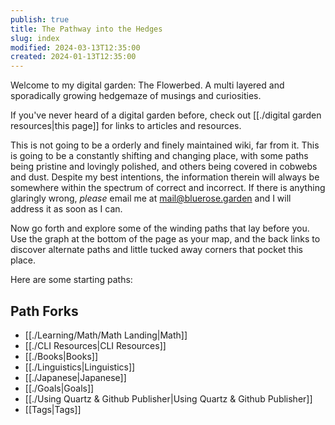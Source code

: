 ```yaml
---
publish: true
title: The Pathway into the Hedges
slug: index
modified: 2024-03-13T12:35:00
created: 2024-01-13T12:35:00
---
```

  
Welcome to my digital garden: The Flowerbed. A multi layered and sporadically growing hedgemaze of musings and curiosities.  
  
If you've never heard of a digital garden before, check out [[./digital garden resources|this page]] for links to articles and resources.  
  
This is not going to be a orderly and finely maintained wiki, far from it. This is going to be a constantly shifting and changing place, with some paths being pristine and lovingly polished, and others being covered in cobwebs and dust. Despite my best intentions, the information therein will always be somewhere within the spectrum of correct and incorrect. If there is anything glaringly wrong, *please* email me at [mail@bluerose.garden](mailto:mail@bluerose.garden) and I will address it as soon as I can.  
  
Now go forth and explore some of the winding paths that lay before you. Use the graph at the bottom of the page as your map, and the back links to discover alternate paths and little tucked away corners that pocket this place.  
  
  
  
Here are some starting paths:  
  
## Path Forks  
- [[./Learning/Math/Math Landing|Math]]  
- [[./CLI Resources|CLI Resources]]  
- [[./Books|Books]]  
- [[./Linguistics|Linguistics]]  
- [[./Japanese|Japanese]]  
- [[./Goals|Goals]]  
- [[./Using Quartz & Github Publisher|Using Quartz & Github Publisher]]  
- [[Tags|Tags]]  
